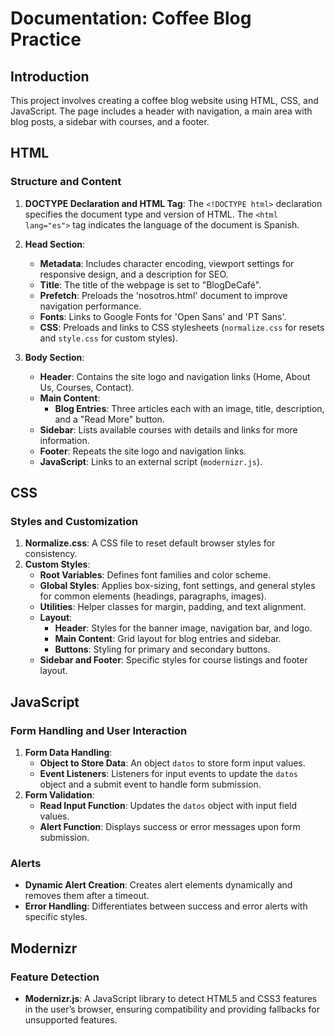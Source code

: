 # Documentation: Coffee Blog Practice

## Introduction
This project involves creating a coffee blog website using HTML, CSS, and JavaScript. The page includes a header with navigation, a main area with blog posts, a sidebar with courses, and a footer.

## HTML

### Structure and Content
1. **DOCTYPE Declaration and HTML Tag**: The `<!DOCTYPE html>` declaration specifies the document type and version of HTML. The `<html lang="es">` tag indicates the language of the document is Spanish.

2. **Head Section**:
   - **Metadata**: Includes character encoding, viewport settings for responsive design, and a description for SEO.
   - **Title**: The title of the webpage is set to "BlogDeCafé".
   - **Prefetch**: Preloads the 'nosotros.html' document to improve navigation performance.
   - **Fonts**: Links to Google Fonts for 'Open Sans' and 'PT Sans'.
   - **CSS**: Preloads and links to CSS stylesheets (`normalize.css` for resets and `style.css` for custom styles).

3. **Body Section**:
   - **Header**: Contains the site logo and navigation links (Home, About Us, Courses, Contact).
   - **Main Content**:
     - **Blog Entries**: Three articles each with an image, title, description, and a "Read More" button.
   - **Sidebar**: Lists available courses with details and links for more information.
   - **Footer**: Repeats the site logo and navigation links.
   - **JavaScript**: Links to an external script (`modernizr.js`).

## CSS

### Styles and Customization
1. **Normalize.css**: A CSS file to reset default browser styles for consistency.
2. **Custom Styles**:
   - **Root Variables**: Defines font families and color scheme.
   - **Global Styles**: Applies box-sizing, font settings, and general styles for common elements (headings, paragraphs, images).
   - **Utilities**: Helper classes for margin, padding, and text alignment.
   - **Layout**:
     - **Header**: Styles for the banner image, navigation bar, and logo.
     - **Main Content**: Grid layout for blog entries and sidebar.
     - **Buttons**: Styling for primary and secondary buttons.
   - **Sidebar and Footer**: Specific styles for course listings and footer layout.

## JavaScript

### Form Handling and User Interaction
1. **Form Data Handling**:
   - **Object to Store Data**: An object `datos` to store form input values.
   - **Event Listeners**: Listeners for input events to update the `datos` object and a submit event to handle form submission.
2. **Form Validation**:
   - **Read Input Function**: Updates the `datos` object with input field values.
   - **Alert Function**: Displays success or error messages upon form submission.

### Alerts
- **Dynamic Alert Creation**: Creates alert elements dynamically and removes them after a timeout.
- **Error Handling**: Differentiates between success and error alerts with specific styles.

## Modernizr

### Feature Detection
- **Modernizr.js**: A JavaScript library to detect HTML5 and CSS3 features in the user’s browser, ensuring compatibility and providing fallbacks for unsupported features.